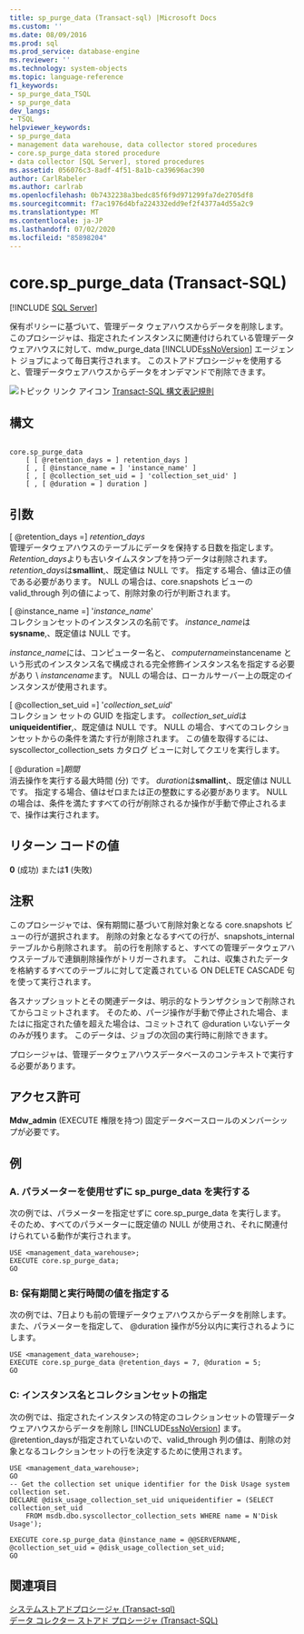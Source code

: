 ```yaml
---
title: sp_purge_data (Transact-sql) |Microsoft Docs
ms.custom: ''
ms.date: 08/09/2016
ms.prod: sql
ms.prod_service: database-engine
ms.reviewer: ''
ms.technology: system-objects
ms.topic: language-reference
f1_keywords:
- sp_purge_data_TSQL
- sp_purge_data
dev_langs:
- TSQL
helpviewer_keywords:
- sp_purge_data
- management data warehouse, data collector stored procedures
- core.sp_purge_data stored procedure
- data collector [SQL Server], stored procedures
ms.assetid: 056076c3-8adf-4f51-8a1b-ca39696ac390
author: CarlRabeler
ms.author: carlrab
ms.openlocfilehash: 0b7432238a3bedc85f6f9d971299fa7de2705df8
ms.sourcegitcommit: f7ac1976d4bfa224332edd9ef2f4377a4d55a2c9
ms.translationtype: MT
ms.contentlocale: ja-JP
ms.lasthandoff: 07/02/2020
ms.locfileid: "85898204"
---
```

# <a name="coresp_purge_data-transact-sql"></a>core.sp_purge_data (Transact-SQL)
[!INCLUDE [SQL Server](../../includes/applies-to-version/sqlserver.md)]

  保有ポリシーに基づいて、管理データ ウェアハウスからデータを削除します。 このプロシージャは、指定されたインスタンスに関連付けられている管理データ ウェアハウスに対して、mdw_purge_data [!INCLUDE[ssNoVersion](../../includes/ssnoversion-md.md)] エージェント ジョブによって毎日実行されます。 このストアドプロシージャを使用すると、管理データウェアハウスからデータをオンデマンドで削除できます。  
  
 ![トピック リンク アイコン](../../database-engine/configure-windows/media/topic-link.gif "トピック リンク アイコン") [Transact-SQL 構文表記規則](../../t-sql/language-elements/transact-sql-syntax-conventions-transact-sql.md)  
  
## <a name="syntax"></a>構文  
  
```  
  
core.sp_purge_data  
    [ [ @retention_days = ] retention_days ]  
    [ , [ @instance_name = ] 'instance_name' ]  
    [ , [ @collection_set_uid = ] 'collection_set_uid' ]  
    [ , [ @duration = ] duration ]  
```  
  
## <a name="arguments"></a>引数  
 [ @retention_days =] *retention_days*  
 管理データウェアハウスのテーブルにデータを保持する日数を指定します。 *Retention_days*よりも古いタイムスタンプを持つデータは削除されます。 *retention_days*は**smallint**,、既定値は NULL です。 指定する場合、値は正の値である必要があります。 NULL の場合は、core.snapshots ビューの valid_through 列の値によって、削除対象の行が判断されます。  
  
 [ @instance_name =] '*instance_name*'  
 コレクションセットのインスタンスの名前です。 *instance_name*は**sysname**,、既定値は NULL です。  
  
 *instance_name*には、コンピューター名と、 *computername*instancename という形式のインスタンス名で構成される完全修飾インスタンス名を指定する必要があり \\ *instancename*ます。 NULL の場合は、ローカルサーバー上の既定のインスタンスが使用されます。  
  
 [ @collection_set_uid =] '*collection_set_uid*'  
 コレクション セットの GUID を指定します。 *collection_set_uid*は**uniqueidentifier**,、既定値は NULL です。 NULL の場合、すべてのコレクションセットからの条件を満たす行が削除されます。 この値を取得するには、syscollector_collection_sets カタログ ビューに対してクエリを実行します。  
  
 [ @duration =]*期間*  
 消去操作を実行する最大時間 (分) です。 *duration*は**smallint**,、既定値は NULL です。 指定する場合、値はゼロまたは正の整数にする必要があります。 NULL の場合は、条件を満たすすべての行が削除されるか操作が手動で停止されるまで、操作は実行されます。  
  
## <a name="return-code-values"></a>リターン コードの値  
 **0** (成功) または**1** (失敗)  
  
## <a name="remarks"></a>注釈  
 このプロシージャでは、保有期間に基づいて削除対象となる core.snapshots ビューの行が選択されます。 削除の対象となるすべての行が、snapshots_internal テーブルから削除されます。 前の行を削除すると、すべての管理データウェアハウステーブルで連鎖削除操作がトリガーされます。 これは、収集されたデータを格納するすべてのテーブルに対して定義されている ON DELETE CASCADE 句を使って実行されます。  
  
 各スナップショットとその関連データは、明示的なトランザクションで削除されてからコミットされます。 そのため、パージ操作が手動で停止された場合、またはに指定された値を超えた場合は、コミットされて @duration いないデータのみが残ります。 このデータは、ジョブの次回の実行時に削除できます。  
  
 プロシージャは、管理データウェアハウスデータベースのコンテキストで実行する必要があります。  
  
## <a name="permissions"></a>アクセス許可  
 **Mdw_admin** (EXECUTE 権限を持つ) 固定データベースロールのメンバーシップが必要です。  
  
## <a name="examples"></a>例  
  
### <a name="a-running-sp_purge_data-with-no-parameters"></a>A. パラメーターを使用せずに sp_purge_data を実行する  
 次の例では、パラメーターを指定せずに core.sp_purge_data を実行します。 そのため、すべてのパラメーターに既定値の NULL が使用され、それに関連付けられている動作が実行されます。  
  
```  
USE <management_data_warehouse>;  
EXECUTE core.sp_purge_data;  
GO  
```  
  
### <a name="b-specifying-retention-and-duration-values"></a>B: 保有期間と実行時間の値を指定する  
 次の例では、7日よりも前の管理データウェアハウスからデータを削除します。 また、パラメーターを指定して、 @duration 操作が5分以内に実行されるようにします。  
  
```  
USE <management_data_warehouse>;  
EXECUTE core.sp_purge_data @retention_days = 7, @duration = 5;  
GO  
```  
  
### <a name="c-specifying-an-instance-name-and-collection-set"></a>C: インスタンス名とコレクションセットの指定  
 次の例では、指定されたインスタンスの特定のコレクションセットの管理データウェアハウスからデータを削除し [!INCLUDE[ssNoVersion](../../includes/ssnoversion-md.md)] ます。 @retention_daysが指定されていないので、valid_through 列の値は、削除の対象となるコレクションセットの行を決定するために使用されます。  
  
```  
USE <management_data_warehouse>;  
GO  
-- Get the collection set unique identifier for the Disk Usage system collection set.  
DECLARE @disk_usage_collection_set_uid uniqueidentifier = (SELECT collection_set_uid   
    FROM msdb.dbo.syscollector_collection_sets WHERE name = N'Disk Usage');   
  
EXECUTE core.sp_purge_data @instance_name = @@SERVERNAME, @collection_set_uid = @disk_usage_collection_set_uid;  
GO  
```  
  
## <a name="see-also"></a>関連項目  
 [システムストアドプロシージャ &#40;Transact-sql&#41;](../../relational-databases/system-stored-procedures/system-stored-procedures-transact-sql.md)   
 [データ コレクター ストアド プロシージャ &#40;Transact-SQL&#41;](../../relational-databases/system-stored-procedures/data-collector-stored-procedures-transact-sql.md)  
  
  
